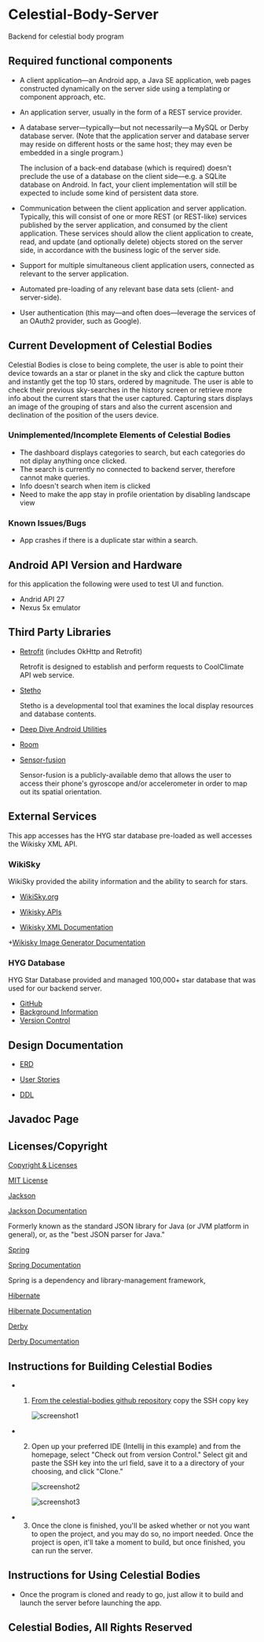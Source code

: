 # Celestial-Body-Server
Backend for celestial body program



## Required functional components

* A client application&mdash;an Android app, a Java SE application, web pages constructed dynamically on the server side using a templating or component approach, etc.

* An application server, usually in the form of a REST service provider.

* A database server&mdash;typically&mdash;but not necessarily&mdash;a MySQL or Derby database server. (Note that the application server and database server may reside on different hosts or the same host; they may even be embedded in a single program.)

    The inclusion of a back-end database (which is required) doesn't preclude the use of a database on the client side&mdash;e.g. a SQLite database on Android. In fact, your client implementation will still be expected to include some kind of persistent data store.

* Communication between the client application and server application. Typically, this will consist of one or more REST (or REST-like) services published by the server application, and consumed by the client application. These services should allow the client application to create, read, and update (and optionally delete) objects stored on the server side, in accordance with the business logic of the server side.

* Support for multiple simultaneous client application users, connected as relevant to the server application.

* Automated pre-loading of any relevant base data sets (client- and server-side).

* User authentication (this may&mdash;and often does&mdash;leverage the services of an OAuth2 provider, such as Google).

## Current Development of Celestial Bodies

Celestial Bodies is close to being complete, the user is able to point their device towards an a star or planet in the sky and click the capture button and instantly get the top 10 stars, ordered by magnitude. The user is able to check their previous sky-searches in the history screen or retrieve more info about the current stars that the user captured. Capturing stars displays an image of the grouping of stars and also the current ascension and declination of the position of the users device.

### Unimplemented/Incomplete Elements of Celestial Bodies

+ The dashboard displays categories to search, but each categories do not diplay anything once clicked.
+ The search is currently no connected to backend server, therefore cannot make queries.
+ Info doesn't search when item is clicked
+ Need to make the app stay in profile orientation by disabling landscape view

### Known Issues/Bugs

+ App crashes if there is a duplicate star within a search.

## Android API Version and Hardware

for this application the following were used to test UI and function.
+ Andrid API 27
+ Nexus 5x emulator

## Third Party Libraries

+ [Retrofit](https://square.github.io/retrofit/) (includes OkHttp and Retrofit)

  Retrofit is designed to establish and perform requests to CoolClimate API web service.
  
+ [Stetho](https://github.com/facebook/stetho/blob/master/README.md)

  Stetho is a developmental tool that examines the local display resources and database contents.

+ [Deep Dive Android Utilities](https://github.com/deep-dive-coding-java/android-utilities/blob/master/README.md)

+ [Room](https://developer.android.com/jetpack/androidx/releases/room)

+ [Sensor-fusion](https://bitbucket.org/apacha/sensor-fusion-demo)

  Sensor-fusion is a publicly-available demo that allows the user to access their phone's gyroscope and/or accelerometer
     in order to map out its spatial orientation.

## External Services
This app accesses has the HYG star database pre-loaded as well accesses the Wikisky XML API.

### WikiSky

WikiSky provided the ability information and the ability to search for stars.
+ [WikiSky.org](http://www.wikisky.org/)

+ [Wikisky APIs](http://www.wikisky.org/)

+ [Wikisky XML Documentation](http://server7.wikisky.org/XML_API_V1.0.html)

+[Wikisky Image Generator Documentation](http://server7.wikisky.org/ImageGenerator_1.0.html)

### HYG Database

HYG Star Database provided and managed 100,000+ star database that was used for our backend server.

+ [GitHub](https://github.com/astronexus/HYG-Database/blob/master/README.md)
+ [Background Information](http://www.astronexus.com/hyg)
+ [Version Control](http://www.astronexus.com/endeavour)

## Design Documentation

+ [ERD](docs/ERD_backend.pdf)

+ [User Stories](docs/User_Stories.md)

+ [DDL](docs/ddl.md)

## Javadoc Page

## Licenses/Copyright
[Copyright & Licenses](/docs/Copyright_&_Licenses.md)

[MIT License](/docs/LICENSE.txt)

[Jackson](https://github.com/FasterXML/jackson-core/blob/master/src/main/resources/META-INF/LICENSE)

[Jackson Documentation](https://github.com/FasterXML/jackson-docs)

Formerly known as the standard JSON library for Java (or JVM platform in general), or, as the "best JSON parser for Java."

[Spring](https://github.com/spring-projects/spring-boot/blob/master/LICENSE.txt)

[Spring Documentation](https://spring.io/docs)

Spring is a dependency and library-management framework, 

[Hibernate](https://hibernate.org/community/license/)

[Hibernate Documentation](https://hibernate.org/orm/documentation/5.4/)

[Derby](http://db.apache.org/derby/license.html)

[Derby Documentation](https://db.apache.org/derby/manuals/)

## Instructions for Building Celestial Bodies

+ 1. [From the celestial-bodies github repository](https://github.com/celestial-bodies/Celestial-Body-Server)
        copy the SSH copy key
        
       ![screenshot1](https://user-images.githubusercontent.com/46542189/55815440-98264e00-5aad-11e9-9e26-ba008e776128.png)
        
+ 2. Open up your preferred IDE (Intellij in this example) and from the homepage, select "Check out from version Control."
        Select git and paste the SSH key into the url field, save it to a a directory of your choosing, and click "Clone."
        
        ![screenshot2](https://user-images.githubusercontent.com/46542189/55815521-bbe99400-5aad-11e9-903f-cb1f883a0b8d.png)
        
        ![screenshot3](https://user-images.githubusercontent.com/46542189/55815907-682b7a80-5aae-11e9-8d00-6eb324913b9d.png)
         
+ 3. Once the clone is finished, you'll be asked whether or not you want to open the project, and you may do so, no import needed.
       Once the project is open, it'll take a moment to build, but once finished, you can run the server.


## Instructions for Using Celestial Bodies

+ Once the program is cloned and ready to go, just allow it to build and launch the server before launching the app.

## Celestial Bodies, All Rights Reserved
